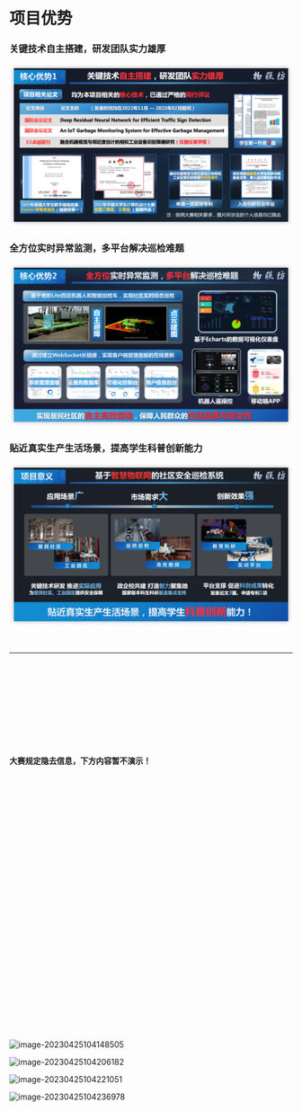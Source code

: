 # 项目优势

### 关键技术自主搭建，研发团队实力雄厚

![image-20230526172714906](innovation.assets/image-20230526172714906.png)

### 全方位实时异常监测，多平台解决巡检难题

![image-20230526172832857](innovation.assets/image-20230526172832857.png)

### 贴近真实生产生活场景，提高学生科普创新能力

![image-20230526173100387](innovation.assets/image-20230526173100387.png)

<br>

---

<br>

<br>

<br>

<br>

<br>

<br>

<br>

<br>

<br>

**大赛规定隐去信息，下方内容暂不演示！**

<br>

<br>

<br>

<br>

<br>

<br>

<br>

<br>

<br>

<br>

<br>

<br>

<br>

<br>

<br>

<br>

<br>

<br>

<br>

<br>

<br>

<br>

<br>

<br>

<br>

<br>

<br>

![image-20230425104148505](https://p.ipic.vip/85lyqc.png)

![image-20230425104206182](https://p.ipic.vip/moi3az.png)

![image-20230425104221051](https://p.ipic.vip/g06v3i.png)

![image-20230425104236978](https://p.ipic.vip/9vhs07.png)





